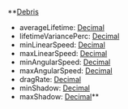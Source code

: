**[Debris](Debris.md)
  * averageLifetime: [Decimal](Decimal.md)
  * lifetimeVariancePerc: [Decimal](Decimal.md)
  * minLinearSpeed: [Decimal](Decimal.md)
  * maxLinearSpeed: [Decimal](Decimal.md)
  * minAngularSpeed: [Decimal](Decimal.md)
  * maxAngularSpeed: [Decimal](Decimal.md)
  * dragRate: [Decimal](Decimal.md)
  * minShadow: [Decimal](Decimal.md)
  * maxShadow: [Decimal](Decimal.md)**
